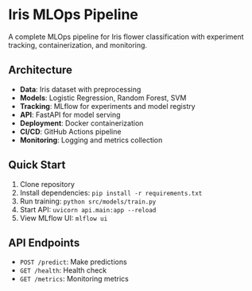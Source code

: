 # Iris MLOps Pipeline

A complete MLOps pipeline for Iris flower classification with experiment tracking, containerization, and monitoring.

## Architecture
- **Data**: Iris dataset with preprocessing
- **Models**: Logistic Regression, Random Forest, SVM
- **Tracking**: MLflow for experiments and model registry
- **API**: FastAPI for model serving
- **Deployment**: Docker containerization
- **CI/CD**: GitHub Actions pipeline
- **Monitoring**: Logging and metrics collection

## Quick Start
1. Clone repository
2. Install dependencies: `pip install -r requirements.txt`
3. Run training: `python src/models/train.py`
4. Start API: `uvicorn api.main:app --reload`
5. View MLflow UI: `mlflow ui`

## API Endpoints
- `POST /predict`: Make predictions
- `GET /health`: Health check
- `GET /metrics`: Monitoring metrics